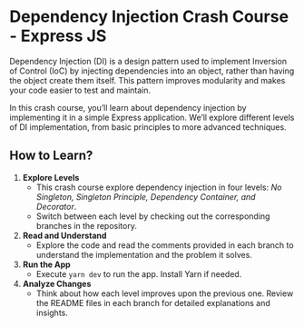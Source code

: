 # Dependency Injection Crash Course - Express JS

Dependency Injection (DI) is a design pattern used to implement Inversion of Control (IoC) by injecting dependencies into an object, rather than having the object create them itself. This pattern improves modularity and makes your code easier to test and maintain.

In this crash course, you’ll learn about dependency injection by implementing it in a simple Express application. We’ll explore different levels of DI implementation, from basic principles to more advanced techniques.

## How to Learn?

1. **Explore Levels**
   - This crash course explore dependency injection in four levels: _No Singleton, Singleton Principle, Dependency Container, and Decorator_.
   - Switch between each level by checking out the corresponding branches in the repository.
2. **Read and Understand**
   - Explore the code and read the comments provided in each branch to understand the implementation and the problem it solves.
3. **Run the App**
   - Execute `yarn dev` to run the app. Install Yarn if needed.
4. **Analyze Changes**
   - Think about how each level improves upon the previous one. Review the README files in each branch for detailed explanations and insights.
